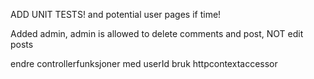 ADD UNIT TESTS! and potential user pages if time!

Added admin, admin is allowed to delete comments and post, NOT edit posts

endre controllerfunksjoner med userId bruk httpcontextaccessor
